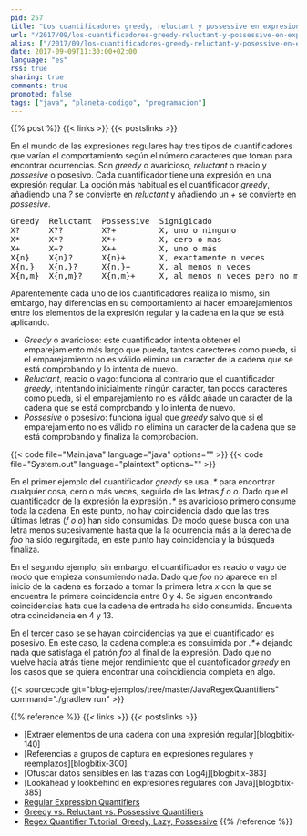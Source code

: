 ```yaml
---
pid: 257
title: "Los cuantificadores greedy, reluctant y possessive en expresiones regulares"
url: "/2017/09/los-cuantificadores-greedy-reluctant-y-possessive-en-expresiones-regulares/"
alias: ["/2017/09/los-cuantificadores-greedy-reluctant-y-posessive-en-expresiones-regulares/"]
date: 2017-09-09T11:30:00+02:00
language: "es"
rss: true
sharing: true
comments: true
promoted: false
tags: ["java", "planeta-codigo", "programacion"]
---
```


{{% post %}}
{{< links >}}
{{< postslinks >}}

En el mundo de las expresiones regulares hay tres tipos de cuantificadores que varían el comportamiento según el número caracteres que toman para encontrar ocurrencias. Son _greedy_ o avaricioso, _reluctant_ o reacio y _possesive_ o posesivo. Cada cuantificador tiene una expresión en una expresión regular. La opción más habitual es el cuantificador _greedy_, añadiendo una _?_ se convierte en _reluctant_ y añadiendo un _+_ se convierte en _possesive_.

<pre>
Greedy  Reluctant  Possessive  Signigicado
X?      X??        X?+         X, uno o ninguno
X*      X*?        X*+         X, cero o mas
X+      X+?        X++         X, uno o más
X{n}    X{n}?      X{n}+       X, exactamente n veces
X{n,}   X{n,}?     X{n,}+      X, al menos n veces
X{n,m}  X{n,m}?    X{n,m}+     X, al menos n veces pero no mas de m
</pre>

Aparentemente cada uno de los cuantificadores realiza lo mismo, sin embargo, hay diferencias en su comportamiento al hacer emparejamientos entre los elementos de la expresión regular y la cadena en la que se está aplicando.

* _Greedy_ o avaricioso: este cuantificador intenta obtener el emparejamiento más largo que pueda, tantos carecteres como pueda, si el emparejamiento no es válido elimina un caracter de la cadena que se está comprobando y lo intenta de nuevo.
* _Reluctant_, reacio o vago: funciona al contrario que el cuantificador _greedy_, intentando inicialmente ningún caracter, tan pocos caracteres como pueda, si el emparejamiento no es válido añade un caracter de la cadena que se está comprobando y lo intenta de nuevo.
* _Possesive_ o posesivo: funciona igual que _greedy_ salvo que si el emparejamiento no es válido no elimina un caracter de la cadena que se está comprobando y finaliza la comprobación.

{{< code file="Main.java" language="java" options="" >}}
{{< code file="System.out" language="plaintext" options="" >}}

En el primer ejemplo del cuantificador _greedy_ se usa _.*_ para encontrar cualquier cosa, cero o más veces, seguido de las letras _f_ _o_ _o_. Dado que el cuantificador de la expresión la expresión _.*_ es avaricioso primero consume toda la cadena. En este punto, no hay coincidencia dado que las tres últimas letras (_f_ _o_ _o_) han sido consumidas. De modo quese busca con una letra menos sucesivamente hasta que la la ocurrencia más a la derecha de _foo_ ha sido regurgitada, en este punto hay coincidencia y la búsqueda finaliza.

En el segundo ejemplo, sin embargo, el cuantificador es reacio o vago de modo que empieza consumiendo nada. Dado que _foo_ no aparece en el inicio de la cadena es forzado a tomar la primera letra _x_ con la que se encuentra la primera coincidencia entre 0 y 4. Se siguen encontrando coincidencias hata que la cadena de entrada ha sido consumida. Encuenta otra coincidencia en 4 y 13.

En el tercer caso se se hayan coincidencias ya que el cuantificador es posesivo. En este caso, la cadena completa es consuimida por _.*+_ dejando nada que satisfaga el patrón _foo_ al final de la expresión. Dado que no vuelve hacia atrás tiene mejor rendimiento que el cuantoficador _greedy_ en los casos que se quiera encontrar una coincidiencia completa en algo.

{{< sourcecode git="blog-ejemplos/tree/master/JavaRegexQuantifiers" command="./gradlew run" >}}

{{% reference %}}
{{< links >}}
{{< postslinks >}}
* [Extraer elementos de una cadena con una expresión regular][blogbitix-140]
* [Referencias a grupos de captura en expresiones regulares y reemplazos][blogbitix-300]
* [Ofuscar datos sensibles en las trazas con Log4j][blogbitix-383]
* [Lookahead y lookbehind en expresiones regulares con Java][blogbitix-385]
* [Regular Expression Quantifiers](https://docs.oracle.com/javase/tutorial/essential/regex/quant.html)
* [Greedy vs. Reluctant vs. Possessive Quantifiers](https://stackoverflow.com/questions/5319840/greedy-vs-reluctant-vs-possessive-quantifiers)
* [Regex Quantifier Tutorial: Greedy, Lazy, Possessive](http://www.rexegg.com/regex-quantifiers.html)
{{% /reference %}}
